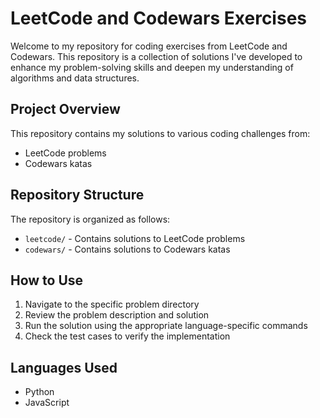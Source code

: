 # LeetCode and Codewars Exercises

Welcome to my repository for coding exercises from LeetCode and Codewars. This repository is a collection of solutions I've developed to enhance my problem-solving skills and deepen my understanding of algorithms and data structures.

## Project Overview

This repository contains my solutions to various coding challenges from:
- LeetCode problems
- Codewars katas

## Repository Structure

The repository is organized as follows:
- `leetcode/` - Contains solutions to LeetCode problems
- `codewars/` - Contains solutions to Codewars katas

## How to Use

1. Navigate to the specific problem directory
2. Review the problem description and solution
3. Run the solution using the appropriate language-specific commands
4. Check the test cases to verify the implementation

## Languages Used

- Python
- JavaScript
